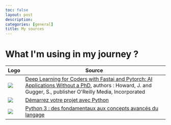 ```yaml
---
toc: false
layout: post
description: 
categories: [general]
title: My sources
---
```

# What I'm using in my journey ?


Logo|Source
-|-
![]({{site.baseurl}}/images/logo.png) |[Deep Learning for Coders with Fastai and Pytorch: AI Applications Without a PhD](https://books.google.no/books?id=xd6LxgEACAAJ), authors : Howard, J. and Gugger, S., publisher O'Reilly Media, Incorporated
![]({{site.baseurl}}/images/openclassrooms.jpg)|[Démarrez votre projet avec Python](https://openclassrooms.com/fr/courses/4262331-demarrez-votre-projet-avec-python)
![]({{site.baseurl}}/images/funmooc.jpg)|[Python 3 : des fondamentaux aux concepts avancés du langage](https://www.fun-mooc.fr/fr/cours/python-3-des-fondamentaux-aux-concepts-avances-du-langage/)
